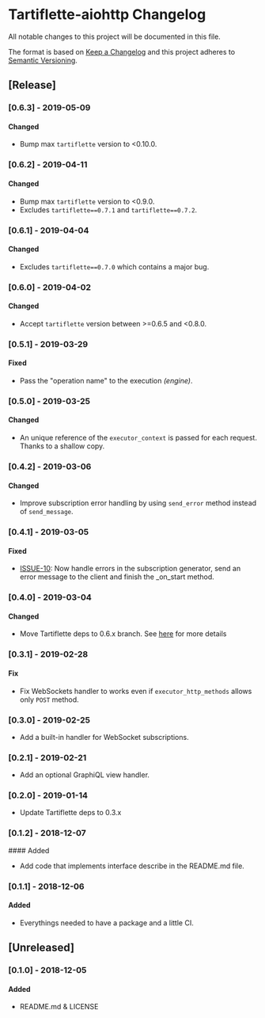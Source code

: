 # Tartiflette-aiohttp Changelog

All notable changes to this project will be documented in this file.

The format is based on [Keep a Changelog](http://keepachangelog.com/en/1.0.0/)
and this project adheres to [Semantic Versioning](http://semver.org/spec/v2.0.0.html).

## [Release]

### [0.6.3] - 2019-05-09

#### Changed

- Bump max `tartiflette` version to <0.10.0.

### [0.6.2] - 2019-04-11

#### Changed

- Bump max `tartiflette` version to <0.9.0.
- Excludes `tartiflette==0.7.1` and `tartiflette==0.7.2`.

### [0.6.1] - 2019-04-04

#### Changed

- Excludes `tartiflette==0.7.0` which contains a major bug.

### [0.6.0] - 2019-04-02

#### Changed

- Accept `tartiflette` version between >=0.6.5 and <0.8.0.

### [0.5.1] - 2019-03-29

#### Fixed

- Pass the "operation name" to the execution _(engine)_.

### [0.5.0] - 2019-03-25

#### Changed

- An unique reference of the `executor_context` is passed for each request. Thanks to a shallow copy.

### [0.4.2] - 2019-03-06

#### Changed

- Improve subscription error handling by using `send_error` method instead of `send_message`.

### [0.4.1] - 2019-03-05

#### Fixed

- [ISSUE-10](https://github.com/dailymotion/tartiflette-aiohttp/issues/10): Now handle errors in the subscription generator, send an error message to the client and finish the _on_start method.

### [0.4.0] - 2019-03-04

#### Changed

- Move Tartiflette deps to 0.6.x branch. See [here](https://github.com/dailymotion/tartiflette/blob/master/CHANGELOG.md) for more details

### [0.3.1] - 2019-02-28

#### Fix

- Fix WebSockets handler to works even if `executor_http_methods` allows only `POST` method.

### [0.3.0] - 2019-02-25

- Add a built-in handler for WebSocket subscriptions.

### [0.2.1] - 2019-02-21

- Add an optional GraphiQL view handler.

### [0.2.0] - 2019-01-14

- Update Tartiflette deps to 0.3.x

### [0.1.2] - 2018-12-07

#### Added

- Add code that implements interface describe in the README.md file.

### [0.1.1] - 2018-12-06

#### Added

- Everythings needed to have a package and a little CI.

## [Unreleased]

### [0.1.0] - 2018-12-05

#### Added

- README.md & LICENSE
